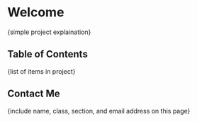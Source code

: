 # Welcome

{simple project explaination}

## Table of Contents

{list of items in project}

## Contact Me

{include name, class, section, and email address on this page}
